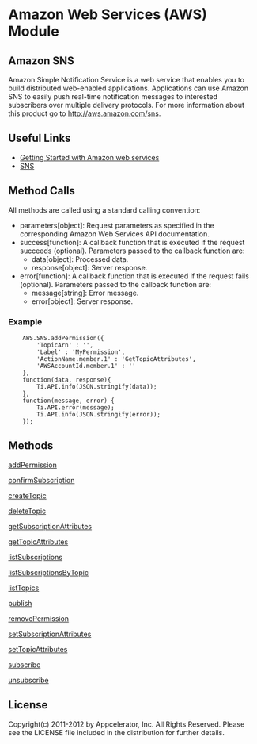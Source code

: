 # Amazon Web Services (AWS) Module

## Amazon SNS
Amazon Simple Notification Service is a web service that enables you to build distributed web-enabled applications. Applications can use Amazon SNS to easily push real-time notification messages to interested subscribers over multiple delivery protocols. For more information about this product go to http://aws.amazon.com/sns.

## Useful Links

* [ Getting Started with Amazon web services ]( http://docs.amazonwebservices.com/gettingstarted/latest/awsgsg-intro/intro.html )    
* [ SNS ]( http://aws.amazon.com/documentation/sns/ )

## Method Calls

All methods are called using a standard calling convention:

* parameters[object]: Request parameters as specified in the corresponding Amazon Web Services API documentation.
* success[function]: A callback function that is executed if the request succeeds (optional). Parameters passed to the callback function are:
    * data[object]: Processed data.
    * response[object]: Server response.
* error[function]: A callback function that is executed if the request fails (optional). Parameters passed to the callback function are:
    * message[string]: Error message.
    * error[object]: Server response.

### Example

        AWS.SNS.addPermission({
            'TopicArn' : '',
            'Label' : 'MyPermission',
            'ActionName.member.1' : 'GetTopicAttributes',
            'AWSAccountId.member.1' : ''
        },
        function(data, response){
            Ti.API.info(JSON.stringify(data));
        },
        function(message, error) {
            Ti.API.error(message);
            Ti.API.info(JSON.stringify(error));
        });

## Methods

[addPermission](http://docs.amazonwebservices.com/sns/latest/api/API_AddPermission.html)

[confirmSubscription](http://docs.amazonwebservices.com/sns/latest/api/API_ConfirmSubscription.html)

[createTopic](http://docs.amazonwebservices.com/sns/latest/api/API_CreateTopic.html)

[deleteTopic](http://docs.amazonwebservices.com/sns/latest/api/API_DeleteTopic.html)

[getSubscriptionAttributes](http://docs.amazonwebservices.com/sns/latest/api/API_GetSubscriptionAttributes.html)

[getTopicAttributes](http://docs.amazonwebservices.com/sns/latest/api/API_GetTopicAttributes.html)

[listSubscriptions](http://docs.amazonwebservices.com/sns/latest/api/API_ListSubscriptions.html)

[listSubscriptionsByTopic](http://docs.amazonwebservices.com/sns/latest/api/API_ListSubscriptionsByTopic.html)

[listTopics](http://docs.amazonwebservices.com/sns/latest/api/API_ListTopics.html)

[publish](http://docs.amazonwebservices.com/sns/latest/api/API_Publish.html)

[removePermission](http://docs.amazonwebservices.com/sns/latest/api/API_RemovePermission.html)

[setSubscriptionAttributes](http://docs.amazonwebservices.com/sns/latest/api/API_SetSubscriptionAttributes.html)

[setTopicAttributes](http://docs.amazonwebservices.com/sns/latest/api/API_SetTopicAttributes.html)

[subscribe](http://docs.amazonwebservices.com/sns/latest/api/API_Subscribe.html)

[unsubscribe](http://docs.amazonwebservices.com/sns/latest/api/API_Unsubscribe.html)

## License

Copyright(c) 2011-2012 by Appcelerator, Inc. All Rights Reserved. Please see the LICENSE file included in the distribution for further details.

